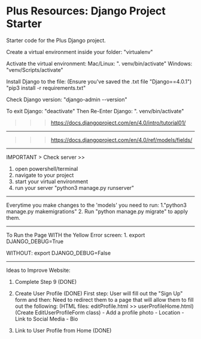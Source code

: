 # Plus Resources: Django Project Starter

Starter code for the Plus Django project.

Create a virtual environment inside your folder:
"virtualenv"

Activate the virtual environment:
Mac/Linux: ". venv/bin/activate"
Windows: "venv/Scripts/activate"

Install Django to the file:
(Ensure you've saved the .txt file "Django==4.0.1")
"pip3 install -r requirements.txt"

Check Django version:
"django-admin --version"

To exit Django:
"deactivate"
Then Re-Enter Django:
". venv/bin/activate"

> > > https://docs.djangoproject.com/en/4.0/intro/tutorial01/

---

> > > https://docs.djangoproject.com/en/4.0/ref/models/fields/

---

IMPORTANT > Check server >>

1. open powershell/terminal
2. navigate to your project
3. start your virtual environment
4. run your server "python3 manage.py runserver"

---

Everytime you make changes to the 'models' you need to run:
1."python3 manage.py makemigrations"
2. Run "python manage.py migrate" to apply them.

---

To Run the Page WITH the Yellow Error screen:
    1. export DJANGO_DEBUG=True

WITHOUT:
    export DJANGO_DEBUG=False


--------------
Ideas to Improve Website:
1. Complete Step 9 (DONE)

2. Create User Profile (DONE)
First step: User will fill out the "Sign Up" form and then:
    Need to redirect them to a page that will allow them to fill out the following:
    (HTML files: editProfile.html >> userProfileHome.html)
    (Create EditUserProfileForm class)
        - Add a profile photo
        - Location
        - Link to Social Media
        - Bio

3. Link to User Profile from Home (DONE)
